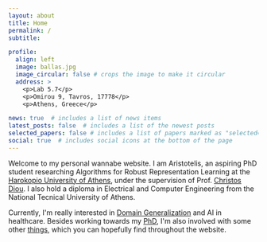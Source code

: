 ```yaml
---
layout: about
title: Home
permalink: /
subtitle: 

profile:
  align: left
  image: ballas.jpg
  image_circular: false # crops the image to make it circular
  address: >
    <p>Lab 5.7</p>
    <p>Omirou 9, Tavros, 17778</p>
    <p>Athens, Greece</p>

news: true  # includes a list of news items
latest_posts: false  # includes a list of the newest posts
selected_papers: false # includes a list of papers marked as "selected={true}"
social: true  # includes social icons at the bottom of the page
---
```


Welcome to my personal wannabe website. I am Aristotelis, an aspiring PhD student researching Algorithms for Robust Representation Learning at the
[Harokopio University of Athens](https://www.dit.hua.gr/index.php/en/), under the supervision 
of Prof. [Christos Diou](https://diou.github.io). I also hold a diploma in Electrical and Computer Engineering from the National Tecnical University of Athens. 

Currently, I'm really interested in [Domain Generalization](https://hua-aiml.github.io/dgtutorial/) and AI in healthcare. Besides working towards my [PhD](publications), I'm also involved with some other [things](/projects), which you can hopefully find throughout the website.

